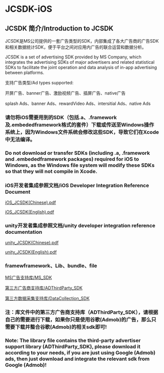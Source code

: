 # JCSDK-iOS
##  JCSDK 简介/Introduction to JCSDK

JCSDK是MS公司提供的一套广告类型的SDK，内部集成了各大广告商的广告SDK和相关数据统计SDK，便于平台之间对应用内广告的联合运营和数据分析。

JCSDK is a set of advertising SDK provided by MS Company, which integrates the advertising SDKs of major advertisers and related statistical SDKs to facilitate the joint operation and data analysis of in-app advertising between platforms.

支持广告类型/Ad types supported:

开屏广告、banner广告、激励视频广告、插屏广告、native广告

splash Ads、banner Ads、rewardVideo Ads、intersitial Ads、native Ads
 

### 请勿将iOS需要用到的SDK（包括.a、.framework及.embededframework格式的套件）下载或传送至Windows操作系统上，因为Windows文件系统会修改这些SDK，导致它们在Xcode中无法编译。
### Do not download or transfer SDKs (including .a, .framework and .embededframework packages) required for iOS to Windows, as the Windows file system will modify these SDKs so that they will not compile in Xcode.


### iOS开发者集成参照文档/iOS Developer Integration Reference Document

[iOS_JCSDK(Chinese).pdf](https://github.com/Romambo/JCSDK-iOS/tree/master/documentFile/iOS_JCSDK(Chinese).pdf)

[iOS_JCSDK(English).pdf](https://github.com/Romambo/JCSDK-iOS/tree/master/documentFile/iOS_JCSDK(English).pdf)

### unity开发者集成参照文档/unity developer integration reference documentation

[unity_JCSDK(Chinese).pdf](https://github.com/Romambo/JCSDK-iOS/tree/master/documentFile/unity_JCSDK(Chinese).pdf)

[unity_JCSDK(English).pdf](https://github.com/Romambo/JCSDK-iOS/tree/master/documentFile/unity_JCSDK(English).pdf)

### framewframework、Lib、bundle、file 

[MS广告支持库/MS_SDK](https://github.com/Romambo/JCSDK-iOS/tree/master/SDKFile/MS_SDK)

[第三方广告商支持库/ADThirdParty_SDK](https://github.com/Romambo/JCSDK-iOS/tree/master/SDKFile/ADThirdParty_SDK)

[第三方数据采集支持库/DataCollection_SDK](https://github.com/Romambo/JCSDK-iOS/tree/master/SDKFile/DataCollection_SDK)

### 注：库文件中的第三方广告商支持库（ADThirdParty_SDK），请根据自己的需要进行下载，如果你只是使用谷歌(Admob)的广告，那么只需要下载并整合谷歌(Admob)的相关sdk即可!
### Note: The library file contains the third-party advertiser support library (ADThirdParty_SDK), please download it according to your needs, if you are just using Google (Admob) ads, then just download and integrate the relevant sdk from Google (Admob)!

